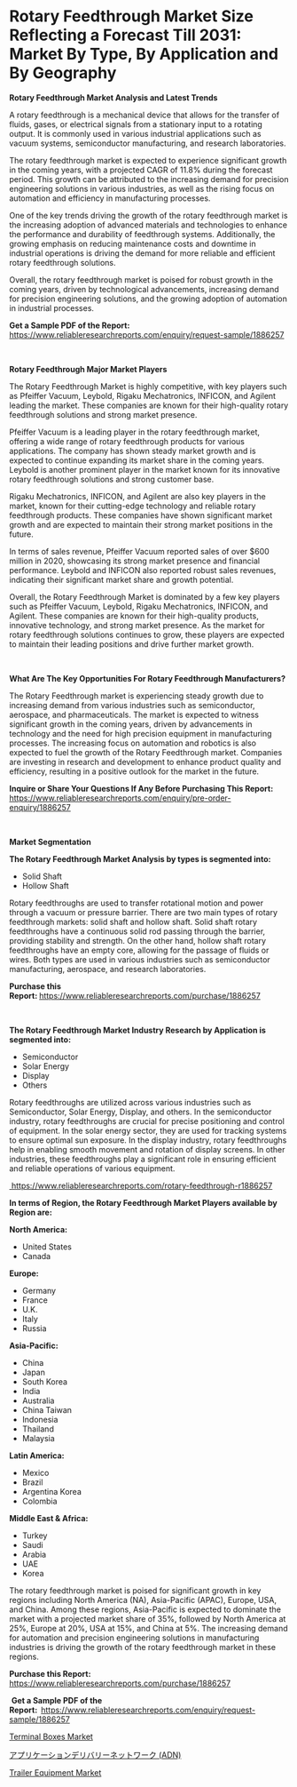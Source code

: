 <p><h1>Rotary Feedthrough Market Size Reflecting a Forecast Till 2031: Market By Type, By Application and By Geography</h1></p><p><strong>Rotary Feedthrough Market Analysis and Latest Trends</strong></p>
<p><p>A rotary feedthrough is a mechanical device that allows for the transfer of fluids, gases, or electrical signals from a stationary input to a rotating output. It is commonly used in various industrial applications such as vacuum systems, semiconductor manufacturing, and research laboratories.</p><p>The rotary feedthrough market is expected to experience significant growth in the coming years, with a projected CAGR of 11.8% during the forecast period. This growth can be attributed to the increasing demand for precision engineering solutions in various industries, as well as the rising focus on automation and efficiency in manufacturing processes.</p><p>One of the key trends driving the growth of the rotary feedthrough market is the increasing adoption of advanced materials and technologies to enhance the performance and durability of feedthrough systems. Additionally, the growing emphasis on reducing maintenance costs and downtime in industrial operations is driving the demand for more reliable and efficient rotary feedthrough solutions.</p><p>Overall, the rotary feedthrough market is poised for robust growth in the coming years, driven by technological advancements, increasing demand for precision engineering solutions, and the growing adoption of automation in industrial processes.</p></p>
<p><strong>Get a Sample PDF of the Report:&nbsp;</strong> <a href="https://www.reliableresearchreports.com/enquiry/request-sample/1886257">https://www.reliableresearchreports.com/enquiry/request-sample/1886257</a></p>
<p>&nbsp;</p>
<p><strong>Rotary Feedthrough Major Market Players</strong></p>
<p><p>The Rotary Feedthrough Market is highly competitive, with key players such as Pfeiffer Vacuum, Leybold, Rigaku Mechatronics, INFICON, and Agilent leading the market. These companies are known for their high-quality rotary feedthrough solutions and strong market presence.</p><p>Pfeiffer Vacuum is a leading player in the rotary feedthrough market, offering a wide range of rotary feedthrough products for various applications. The company has shown steady market growth and is expected to continue expanding its market share in the coming years. Leybold is another prominent player in the market known for its innovative rotary feedthrough solutions and strong customer base.</p><p>Rigaku Mechatronics, INFICON, and Agilent are also key players in the market, known for their cutting-edge technology and reliable rotary feedthrough products. These companies have shown significant market growth and are expected to maintain their strong market positions in the future.</p><p>In terms of sales revenue, Pfeiffer Vacuum reported sales of over $600 million in 2020, showcasing its strong market presence and financial performance. Leybold and INFICON also reported robust sales revenues, indicating their significant market share and growth potential.</p><p>Overall, the Rotary Feedthrough Market is dominated by a few key players such as Pfeiffer Vacuum, Leybold, Rigaku Mechatronics, INFICON, and Agilent. These companies are known for their high-quality products, innovative technology, and strong market presence. As the market for rotary feedthrough solutions continues to grow, these players are expected to maintain their leading positions and drive further market growth.</p></p>
<p>&nbsp;</p>
<p><strong>What Are The Key Opportunities For Rotary Feedthrough Manufacturers?</strong></p>
<p><p>The Rotary Feedthrough market is experiencing steady growth due to increasing demand from various industries such as semiconductor, aerospace, and pharmaceuticals. The market is expected to witness significant growth in the coming years, driven by advancements in technology and the need for high precision equipment in manufacturing processes. The increasing focus on automation and robotics is also expected to fuel the growth of the Rotary Feedthrough market. Companies are investing in research and development to enhance product quality and efficiency, resulting in a positive outlook for the market in the future.</p></p>
<p><strong>Inquire or Share Your Questions If Any Before Purchasing This Report:</strong> <a href="https://www.reliableresearchreports.com/enquiry/pre-order-enquiry/1886257">https://www.reliableresearchreports.com/enquiry/pre-order-enquiry/1886257</a></p>
<p>&nbsp;</p>
<p><strong>Market Segmentation</strong></p>
<p><strong>The Rotary Feedthrough Market Analysis by types is segmented into:</strong></p>
<p><ul><li>Solid Shaft</li><li>Hollow Shaft</li></ul></p>
<p><p>Rotary feedthroughs are used to transfer rotational motion and power through a vacuum or pressure barrier. There are two main types of rotary feedthrough markets: solid shaft and hollow shaft. Solid shaft rotary feedthroughs have a continuous solid rod passing through the barrier, providing stability and strength. On the other hand, hollow shaft rotary feedthroughs have an empty core, allowing for the passage of fluids or wires. Both types are used in various industries such as semiconductor manufacturing, aerospace, and research laboratories.</p></p>
<p><strong>Purchase this Report:&nbsp;</strong><a href="https://www.reliableresearchreports.com/purchase/1886257">https://www.reliableresearchreports.com/purchase/1886257</a></p>
<p>&nbsp;</p>
<p><strong>The Rotary Feedthrough Market Industry Research by Application is segmented into:</strong></p>
<p><ul><li>Semiconductor</li><li>Solar Energy</li><li>Display</li><li>Others</li></ul></p>
<p><p>Rotary feedthroughs are utilized across various industries such as Semiconductor, Solar Energy, Display, and others. In the semiconductor industry, rotary feedthroughs are crucial for precise positioning and control of equipment. In the solar energy sector, they are used for tracking systems to ensure optimal sun exposure. In the display industry, rotary feedthroughs help in enabling smooth movement and rotation of display screens. In other industries, these feedthroughs play a significant role in ensuring efficient and reliable operations of various equipment.</p></p>
<p><a href="https://www.reliableresearchreports.com/rotary-feedthrough-r1886257">&nbsp;https://www.reliableresearchreports.com/rotary-feedthrough-r1886257</a></p>
<p><strong>In terms of Region, the Rotary Feedthrough Market Players available by Region are:</strong></p>
<p>
    <p> <strong> North America: </strong>
        <ul>
            <li>United States</li>
            <li>Canada</li>
        </ul>
        </p> 
    <p> <strong> Europe: </strong>
        <ul>
            <li>Germany</li>
            <li>France</li>
            <li>U.K.</li>
            <li>Italy</li>
            <li>Russia</li>
        </ul>
        </p> 
    <p> <strong> Asia-Pacific: </strong>
        <ul>
            <li>China</li>
            <li>Japan</li>
            <li>South Korea</li>
            <li>India</li>
            <li>Australia</li>
            <li>China Taiwan</li>
            <li>Indonesia</li>
            <li>Thailand</li>
            <li>Malaysia</li>
        </ul>
        </p> 
    <p> <strong> Latin America: </strong>
        <ul>
            <li>Mexico</li>
            <li>Brazil</li>
            <li>Argentina Korea</li>
            <li>Colombia</li>
        </ul>
        </p> 
    <p> <strong> Middle East & Africa: </strong>
        <ul>
            <li>Turkey</li>
            <li>Saudi</li>
            <li>Arabia</li>
            <li>UAE</li>
            <li>Korea</li>
        </ul>
    </p>
    </p>
<p><p>The rotary feedthrough market is poised for significant growth in key regions including North America (NA), Asia-Pacific (APAC), Europe, USA, and China. Among these regions, Asia-Pacific is expected to dominate the market with a projected market share of 35%, followed by North America at 25%, Europe at 20%, USA at 15%, and China at 5%. The increasing demand for automation and precision engineering solutions in manufacturing industries is driving the growth of the rotary feedthrough market in these regions.</p></p>
<p><strong>Purchase this Report: </strong><a href="https://www.reliableresearchreports.com/purchase/1886257">https://www.reliableresearchreports.com/purchase/1886257</a></p>
<p>&nbsp;<strong>Get a Sample PDF of the Report:&nbsp;&nbsp;</strong><a href="https://www.reliableresearchreports.com/enquiry/request-sample/1886257">https://www.reliableresearchreports.com/enquiry/request-sample/1886257</a></p>
<p><strong></strong></p>
<p><p><a href="https://github.com/luckyshygirl/Market-Research-Report-List-5/blob/main/terminal-boxes-market.md">Terminal Boxes Market</a></p><p><a href="https://github.com/CloydAbbott2023/Market-Research-Report-List-2/blob/main/2761925160818.md">アプリケーションデリバリーネットワーク (ADN)</a></p><p><a href="https://github.com/vimar16th/Market-Research-Report-List-5/blob/main/trailer-equipment-market.md">Trailer Equipment Market</a></p></p>